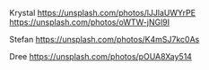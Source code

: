 Krystal
https://unsplash.com/photos/lJJlaUWYrPE
https://unsplash.com/photos/oWTW-jNGl9I

Stefan 
https://unsplash.com/photos/K4mSJ7kc0As

Dree
https://unsplash.com/photos/pOUA8Xay514